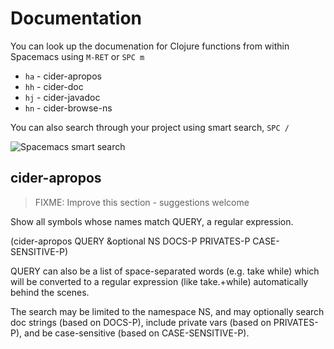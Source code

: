 # Documentation

You can look up the documenation for Clojure functions from within Spacemacs using `M-RET` or `SPC m`

* `ha` - cider-apropos
* `hh` - cider-doc
* `hj` - cider-javadoc
* `hn` - cider-browse-ns


You can also search through your project using smart search, `SPC /`

![Spacemacs smart search](/images/spacemacs-smart-search-example.png ) 



## cider-apropos

> FIXME: Improve this section - suggestions welcome

Show all symbols whose names match QUERY, a regular expression.

(cider-apropos QUERY &optional NS DOCS-P PRIVATES-P CASE-SENSITIVE-P)

QUERY can also be a list of space-separated words (e.g. take while) which
will be converted to a regular expression (like take.+while) automatically
behind the scenes.

The search may be limited to the namespace NS, and may
optionally search doc strings (based on DOCS-P), include private vars
(based on PRIVATES-P), and be case-sensitive (based on CASE-SENSITIVE-P).

